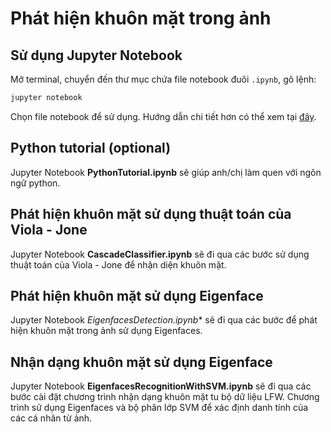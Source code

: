# Phát hiện khuôn mặt trong ảnh

## Sử dụng Jupyter Notebook
Mở terminal, chuyển đến thư mục chứa file notebook đuôi `.ipynb`, gõ lệnh:
```bash
jupyter notebook
```
Chọn file notebook để sử dụng.
Hướng dẫn chi tiết hơn có thể xem tại [đây](http://cs231n.github.io/ipython-tutorial/).

## Python tutorial (optional)
Jupyter Notebook **PythonTutorial.ipynb** sẽ giúp anh/chị làm quen với ngôn ngữ python.

## Phát hiện khuôn mặt sử dụng thuật toán của Viola - Jone
Jupyter Notebook **CascadeClassifier.ipynb** sẽ đi qua các bước sử dụng thuật toán của Viola - Jone để nhận diện khuôn mặt.

## Phát hiện khuôn mặt sử dụng Eigenface
Jupyter Notebook *EigenfacesDetection.ipynb** sẽ đi qua các bước để phát hiện khuôn mặt trong ảnh sử dụng Eigenfaces.

## Nhận dạng khuôn mặt sử dụng Eigenface
Jupyter Notebook **EigenfacesRecognitionWithSVM.ipynb** sẽ đi qua các bước cài đặt chương trình nhận dạng khuôn mặt tu bộ dữ liệu LFW. Chương trình sử dụng Eigenfaces và bộ phân lớp SVM để xác định danh tính của các cá nhân từ ảnh.
